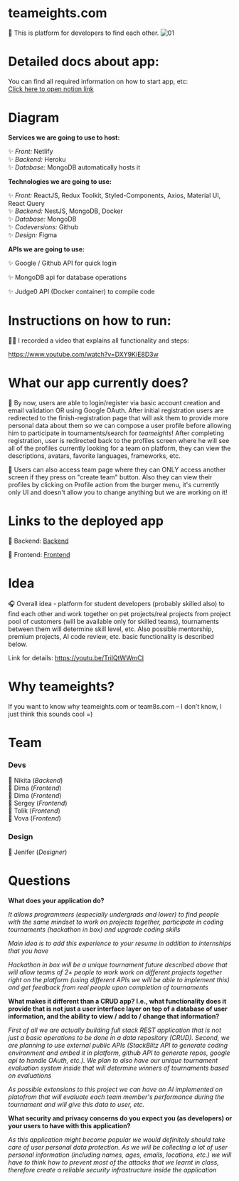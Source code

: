 # teameights.com

🦉 This is platform for developers to find each other.
![01](https://user-images.githubusercontent.com/52038455/232286679-bbffa9bc-ff13-4163-b752-a11d68eaed75.png)

# Detailed docs about app:

You can find all required information on how to start app, etc: <br>
[Click here to open notion link](https://teameights.notion.site/ad80d7c691ba47a09be954dc992752ec?v=cffe6ca69a8d4c4b91675b35cfd733ad)

# Diagram

**Services we are going to use to host:** <br>

✨ *Front:* Netlify <br>
✨ *Backend:* Heroku <br>
✨ *Database:* MongoDB automatically hosts it <br>


**Technologies we are going to use:** <br>

✨ *Front:* ReactJS, Redux Toolkit, Styled-Components, Axios, Material UI, React Query  <br>
✨ *Backend:* NestJS, MongoDB, Docker <br>
✨ *Database:* MongoDB <br>
✨ *Codeversions:* Github <br>
✨ *Design:* Figma <br>

**APIs we are going to use:** <br>

✨ Google / Github API for quick login

✨ MongoDB api for database operations

✨ Judge0 API (Docker container) to compile code

# Instructions on how to run:

👋🏻 I recorded a video that explains all functionality and steps:

https://www.youtube.com/watch?v=DXY9KiE8D3w

# What our app currently does?

🎉 By now, users are able to login/register via basic account creation and email validation OR using Google OAuth. After initial registration users are redirected to the finish-registration page that will ask them to provide more personal data about them so we can compose a user profile before allowing him to participate in tournaments/search for *teameights*! After completing registration, user is redirected back to the profiles screen where he will see all of the profiles currently looking for a team on platform, they can view the descriptions, avatars, favorite languages, frameworks, etc. 

🎉 Users can also access team page where they can ONLY access another screen if they press on "create team" button. Also they can view their profiles by clicking on Profile action from the burger menu, it's currently only UI and doesn't allow you to change anything but we are working on it!

# Links to the deployed app

📌 Backend: [Backend](https://teameights-server.herokuapp.com/api/docs)

📌 Frontend: [Frontend](https://app.teameights.com)

# Idea

🎧 Overall idea - platform for student developers (probably skilled also) to find each other and work together on pet projects/real projects from project pool of customers (will be available only for skilled teams), tournaments between them will determine skill level, etc. Also possible mentorship, premium projects, AI code review, etc. basic functionality is described below.

Link for details: https://youtu.be/TrilQtWWmCI

# Why teameights?

If you want to know why teameights.com or team8s.com – I don’t know, I just think this sounds cool =)

# Team
### Devs

🎉 Nikita (*Backend*)
<br>
🎉 Dima (*Frontend*)
<br>
🎉 Dima (*Frontend*)
<br>
🎉 Sergey (*Frontend*)
<br>
🎉 Tolik (*Frontend*)
<br>
🎉 Vova (*Frontend*)

### Design
🎉 Jenifer (*Designer*)


# Questions

**What does your application do?**

_It allows programmers (especially undergrads and lower) to find people with the same mindset to work on projects together, participate in coding tournaments (hackathon in box) and upgrade coding skills_

_Main idea is to add this experience to your resume in addition to internships that you have_

_Hackathon in box will be a unique tournament future described above that will allow teams of 2+ people to work work on different projects together right on the platform (using different APIs we will be able to implement this) and get feedback from real people upon completion of tournaments_

**What makes it different than a CRUD app? I.e., what functionality does it provide that is not just a user interface layer on top of a database of user information, and the ability to view / add to / change that information?**

_First of all we are actually building full stack REST application that is not just a basic operations to be done in a data repository (CRUD). Second, we are planning to use external public APIs (StackBlitz API to generate coding environment and embed it in platform, github API to generate repos, google api to handle OAuth, etc.). We plan to also have our unique tournament evaluation system inside that will determine winners of tournaments based on evaluations_

_As possible extensions to this project we can have an AI implemented on platofrom that will evaluate each team member's performance during the tournament and will give this data to user, etc._

**What security and privacy concerns do you expect you (as developers) or your users to have with this application?**

_As this application might become popular we would definitely should take care of user personal data protection. As we will be collecting a lot of user personal information (including names, ages, emails, locations, etc.) we will have to think how to prevent most of the attacks that we learnt in class, therefore create a reliable security infrastructure inside the application_
